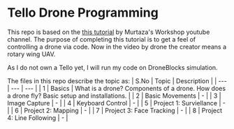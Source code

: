 # Tello Drone Programming 

This repo is based on the [this tutorial](https://youtu.be/LmEcyQnfpDA?si=Usu-OyuNNst9qtV9) by Murtaza's Workshop youtube channel. The purpose of completing this tutorial is to get a feel of controlling a drone via code. Now in the video by drone the creator means a rotary wing UAV.

As I do not own a Tello yet, I will run my code on DroneBlocks simulation.

The files in this repo describe the topic as:
| S.No | Topic | Description |
| --- | --- | --- |
| 1 | Basics | What is a drone? Components of a drone. How does a drone fly? Basic setup and installations. |
| 2 | Basic Movements | - |
| 3 | Image Capture | - |
| 4 | Keyboard Control | - |
| 5 | Project 1: Surviellance | - |
| 6 | Project 2: Mapping | - |
| 7 | Project 3: Face Tracking | - |
| 8 | Project 4: Line Following | - |

